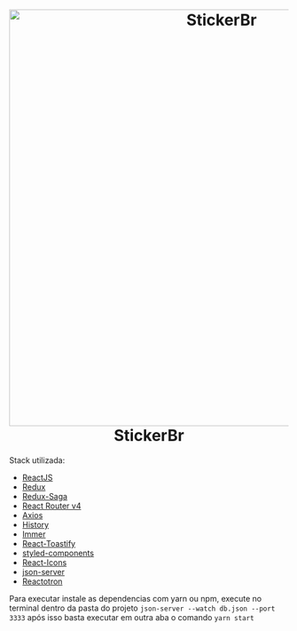 <h1 align="center">
    <img alt="StickerBr" src="https://user-images.githubusercontent.com/5201283/95005555-85bca000-05d0-11eb-9a75-5d19f167ac7b.png" width="750px" />
    <br>
    StickerBr
</h1>

Stack utilizada:

-  [ReactJS](https://reactjs.org/)
-  [Redux](https://redux.js.org/)
-  [Redux-Saga](https://redux-saga.js.org/)
-  [React Router v4](https://github.com/ReactTraining/react-router)
-  [Axios](https://github.com/axios/axios)
-  [History](https://www.npmjs.com/package/history)
-  [Immer](https://github.com/immerjs/immer)
-  [React-Toastify](https://fkhadra.github.io/react-toastify/)
-  [styled-components](https://www.styled-components.com/)
-  [React-Icons](https://react-icons.netlify.com/)
-  [json-server](https://github.com/typicode/json-server)
-  [Reactotron](https://infinite.red/reactotron)

Para executar instale as dependencias com yarn ou npm, execute no terminal dentro da pasta do projeto ``` json-server --watch db.json --port 3333 ``` após isso basta executar em outra aba o comando ``` yarn start ```
